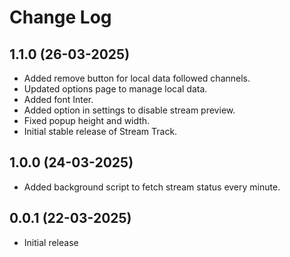 # Change Log

## 1.1.0 (26-03-2025)

- Added remove button for local data followed channels.
- Updated options page to manage local data.
- Added font Inter.
- Added option in settings to disable stream preview.
- Fixed popup height and width.
- Initial stable release of Stream Track.

## 1.0.0 (24-03-2025)

- Added background script to fetch stream status every minute.

## 0.0.1 (22-03-2025)

- Initial release
